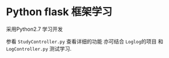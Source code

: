 # Python flask 框架学习
采用Python2.7 学习开发

参看 `StudyController.py` 查看详细的功能
亦可结合 `Loglog`的项目 和 `LogController.py` 测试学习.